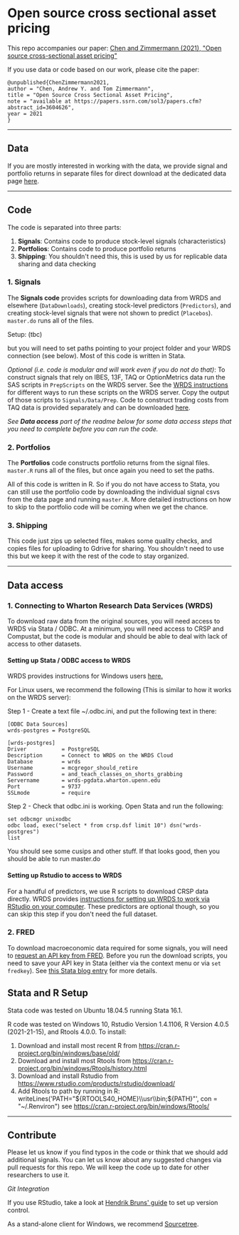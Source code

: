 # Open source cross sectional asset pricing

This repo accompanies our paper:
[Chen and Zimmermann (2021), "Open source cross-sectional asset pricing"](https://papers.ssrn.com/sol3/papers.cfm?abstract_id=3604626)

If you use data or code based on our work, please cite the paper: 

~~~
@unpublished{ChenZimmermann2021,
author = "Chen, Andrew Y. and Tom Zimmermann",
title = "Open Source Cross Sectional Asset Pricing",
note = "available at https://papers.ssrn.com/sol3/papers.cfm?abstract_id=3604626",
year = 2021
}
~~~


----

## Data

If you are mostly interested in working with the data, we provide signal and portfolio returns in separate files for direct download at the dedicated data page [here](https://sites.google.com/site/chenandrewy/open-source-ap).

----

## Code 

The code is separated into three parts:

1. **Signals**: Contains code to produce stock-level signals (characteristics)
2. **Portfolios**: Contains code to produce portfolio returns
3. **Shipping**: You shouldn't need this, this is used by us for replicable data sharing and data checking

### 1. Signals

The **Signals code** provides scripts for downloading data from WRDS and elsewhere (`DataDownloads`), creating stock-level predictors (`Predictors`), and creating stock-level signals that were not shown to predict (`Placebos`). `master.do` runs all of the files.

Setup: (tbc)

but you will need to set paths pointing to your project folder and your WRDS connection (see below).  Most of this code is written in Stata.

*Optional (i.e. code is modular and will work even if you do not do that)*: To construct signals that rely on IBES, 13F, TAQ or OptionMetrics data run the SAS scripts in `PrepScripts` on the WRDS server. See the [WRDS instructions](https://wrds-www.wharton.upenn.edu/pages/support/programming-wrds/programming-sas/) for different ways to run these scripts on the WRDS server. Copy the output of those scripts to `Signals/Data/Prep`. Code to construct trading costs from TAQ data is provided separately and can be downloaded [here](https://drive.google.com/open?id=1W256-g-RxqOZBjNtkSJuuWXUqHZEYHsM).

*See **Data access** part of the readme below for some data access steps that you need to complete before you can run the code.*


### 2. Portfolios

The **Portfolios** code constructs portfolio returns from the signal files. `master.R` runs all of the files, but once again you need to set the paths.

All of this code is written in R.  So if you do not have access to Stata, you can still use the portfolio code by downloading the individual signal csvs from the data page and running `master.R`.  More detailed instructions on how to skip to the portfolio code will be coming when we get the chance.

### 3. Shipping

This code just zips up selected files, makes some quality checks, and copies files for uploading to Gdrive for sharing.  You shouldn't need to use this but we keep it with the rest of the code to stay organized.

---- 
## Data access

### 1. Connecting to Wharton Research Data Services (WRDS)

To download raw data from the original sources, you will need access to WRDS via Stata / ODBC. At a minimum, you will need access to CRSP and Compustat, but the code is modular and should be able to deal with lack of access to other datasets.

#### Setting up Stata / ODBC access to WRDS

WRDS provides instructions for Windows users [here.](https://wrds-www.wharton.upenn.edu/pages/support/programming-wrds/programming-stata/stata-from-your-computer/)  

For Linux users, we recommend the following (This is similar to how it works on the WRDS server):

Step 1 - Create a text file ~/.odbc.ini, and put the following text in there:

    [ODBC Data Sources]
    wrds-postgres = PostgreSQL

    [wrds-postgres]
    Driver           = PostgreSQL
    Description      = Connect to WRDS on the WRDS Cloud
    Database         = wrds
    Username         = mcgregor_should_retire
    Password         = and_teach_classes_on_shorts_grabbing
    Servername       = wrds-pgdata.wharton.upenn.edu
    Port             = 9737
    SSLmode          = require

Step 2 - Check that odbc.ini is working.  Open Stata and run the following:

    set odbcmgr unixodbc
    odbc load, exec("select * from crsp.dsf limit 10") dsn("wrds-postgres")
    list

You should see some cusips and other stuff.  If that looks good, then you should be able to run master.do

#### Setting up Rstudio to access to WRDS

For a handful of predictors, we use R scripts to download CRSP data directly. WRDS provides [instructions for setting up WRDS to work via RStudio on your computer](https://wrds-www.wharton.upenn.edu/pages/support/programming-wrds/programming-r/r-from-your-computer/).  These predictors are optional though, so you can skip this step if you don't need the full dataset.


### 2. FRED

To download macroeconomic data required for some signals, you will need to [request an API key from FRED](https://research.stlouisfed.org/docs/api/api_key.html). Before you run the download scripts, you need to save your API key in Stata (either via the context menu or via `set fredkey`).  See [this Stata blog entry](
https://blog.stata.com/2017/08/08/importing-data-with-import-fred/) for more details.

## Stata and R Setup

Stata code was tested on Ubuntu 18.04.5 running Stata 16.1.

R code was tested on Windows 10, Rstudio Version 1.4.1106, R Version 4.0.5 (2021-21-15), and Rtools 4.0.0.  To install: 
1. Download and install most recent R from https://cran.r-project.org/bin/windows/base/old/
2. Download and install most Rtools from https://cran.r-project.org/bin/windows/Rtools/history.html
3. Download and install Rstudio from https://www.rstudio.com/products/rstudio/download/
4. Add Rtools to path by running in R: writeLines('PATH="${RTOOLS40_HOME}\\usr\\bin;${PATH}"', con = "~/.Renviron") 
	see	https://cran.r-project.org/bin/windows/Rtools/


----

## Contribute

Please let us know if you find typos in the code or think that we should add additional signals. You can let us know about any suggested changes via pull requests for this repo. We will keep the code up to date for other researchers to use it.

*Git Integration* 

If you use RStudio, take a look at [Hendrik Bruns' guide](https://www.hendrikbruns.tk/post/using-rstudio-and-git-version-control/) to set up version control.

As a stand-alone client for Windows, we recommend [Sourcetree](https://www.sourcetreeapp.com/).
